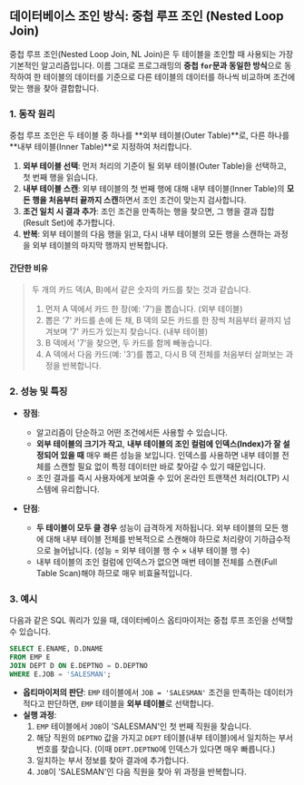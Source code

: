 ## 데이터베이스 조인 방식: 중첩 루프 조인 (Nested Loop Join)

중첩 루프 조인(Nested Loop Join, NL Join)은 두 테이블을 조인할 때 사용되는 가장 기본적인 알고리즘입니다. 이름 그대로 프로그래밍의 **중첩 `for`문과 동일한 방식**으로 동작하여 한 테이블의 데이터를 기준으로 다른 테이블의 데이터를 하나씩 비교하며 조건에 맞는 행을 찾아 결합합니다.

### 1\. 동작 원리

중첩 루프 조인은 두 테이블 중 하나를 \*\*외부 테이블(Outer Table)\*\*로, 다른 하나를 \*\*내부 테이블(Inner Table)\*\*로 지정하여 처리합니다.

1.  **외부 테이블 선택**: 먼저 처리의 기준이 될 외부 테이블(Outer Table)을 선택하고, 첫 번째 행을 읽습니다.
2.  **내부 테이블 스캔**: 외부 테이블의 첫 번째 행에 대해 내부 테이블(Inner Table)의 **모든 행을 처음부터 끝까지 스캔**하면서 조인 조건이 맞는지 검사합니다.
3.  **조건 일치 시 결과 추가**: 조인 조건을 만족하는 행을 찾으면, 그 행을 결과 집합(Result Set)에 추가합니다.
4.  **반복**: 외부 테이블의 다음 행을 읽고, 다시 내부 테이블의 모든 행을 스캔하는 과정을 외부 테이블의 마지막 행까지 반복합니다.

#### 간단한 비유

> 두 개의 카드 덱(A, B)에서 같은 숫자의 카드를 찾는 것과 같습니다.
>
> 1.  먼저 A 덱에서 카드 한 장(예: '7')을 뽑습니다. (외부 테이블)
> 2.  뽑은 '7' 카드를 손에 든 채, B 덱의 모든 카드를 한 장씩 처음부터 끝까지 넘겨보며 '7' 카드가 있는지 찾습니다. (내부 테이블)
> 3.  B 덱에서 '7'을 찾으면, 두 카드를 함께 빼놓습니다.
> 4.  A 덱에서 다음 카드(예: '3')를 뽑고, 다시 B 덱 전체를 처음부터 살펴보는 과정을 반복합니다.

### 2\. 성능 및 특징

- **장점**:

    - 알고리즘이 단순하고 어떤 조건에서든 사용할 수 있습니다.
    - **외부 테이블의 크기가 작고**, **내부 테이블의 조인 컬럼에 인덱스(Index)가 잘 설정되어 있을 때** 매우 빠른 성능을 보입니다. 인덱스를 사용하면 내부 테이블 전체를 스캔할 필요 없이 특정 데이터만 바로 찾아갈 수 있기 때문입니다.
    - 조인 결과를 즉시 사용자에게 보여줄 수 있어 온라인 트랜잭션 처리(OLTP) 시스템에 유리합니다.

- **단점**:

    - **두 테이블이 모두 클 경우** 성능이 급격하게 저하됩니다. 외부 테이블의 모든 행에 대해 내부 테이블 전체를 반복적으로 스캔해야 하므로 처리량이 기하급수적으로 늘어납니다. (성능 = 외부 테이블 행 수 × 내부 테이블 행 수)
    - 내부 테이블의 조인 컬럼에 인덱스가 없으면 매번 테이블 전체를 스캔(Full Table Scan)해야 하므로 매우 비효율적입니다.

### 3\. 예시

다음과 같은 SQL 쿼리가 있을 때, 데이터베이스 옵티마이저는 중첩 루프 조인을 선택할 수 있습니다.

```sql
SELECT E.ENAME, D.DNAME
FROM EMP E
JOIN DEPT D ON E.DEPTNO = D.DEPTNO
WHERE E.JOB = 'SALESMAN';
```

- **옵티마이저의 판단**: `EMP` 테이블에서 `JOB = 'SALESMAN'` 조건을 만족하는 데이터가 적다고 판단하면, `EMP` 테이블을 **외부 테이블**로 선택합니다.
- **실행 과정**:
    1.  `EMP` 테이블에서 `JOB`이 'SALESMAN'인 첫 번째 직원을 찾습니다.
    2.  해당 직원의 `DEPTNO` 값을 가지고 `DEPT` 테이블(내부 테이블)에서 일치하는 부서 번호를 찾습니다. (이때 `DEPT.DEPTNO`에 인덱스가 있다면 매우 빠릅니다.)
    3.  일치하는 부서 정보를 찾아 결과에 추가합니다.
    4.  `JOB`이 'SALESMAN'인 다음 직원을 찾아 위 과정을 반복합니다.